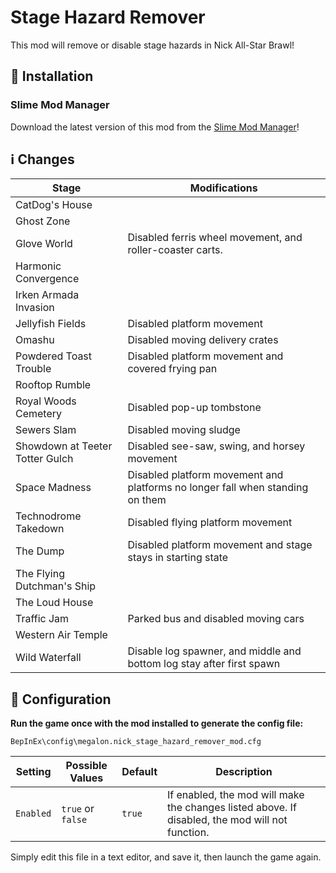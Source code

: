 # Stage Hazard Remover

This mod will remove or disable stage hazards in Nick All-Star Brawl!

## 🚀 Installation

### Slime Mod Manager

Download the latest version of this mod from the [Slime Mod Manager](https://github.com/legoandmars/SlimeModManager/releases/latest)!

## ℹ Changes

| Stage | Modifications |
|----|----|
| CatDog's House | |
| Ghost Zone | |
| Glove World | Disabled ferris wheel movement, and roller-coaster carts. | 
| Harmonic Convergence | | 
| Irken Armada Invasion | |
| Jellyfish Fields | Disabled platform movement |
| Omashu | Disabled moving delivery crates | 
| Powdered Toast Trouble | Disabled platform movement and covered frying pan |
| Rooftop Rumble | |
| Royal Woods Cemetery | Disabled pop-up tombstone |
| Sewers Slam | Disabled moving sludge |
| Showdown at Teeter Totter Gulch | Disabled see-saw, swing, and horsey movement |
| Space Madness |  Disabled platform movement and platforms no longer fall when standing on them |
| Technodrome Takedown | Disabled flying platform movement |
| The Dump | Disabled platform movement and stage stays in starting state |
| The Flying Dutchman's Ship | |
| The Loud House | |
| Traffic Jam | Parked bus and disabled moving cars |
| Western Air Temple | |
| Wild Waterfall | Disable log spawner, and middle and bottom log stay after first spawn |

## 📝 Configuration

**Run the game once with the mod installed to generate the config file:**

`BepInEx\config\megalon.nick_stage_hazard_remover_mod.cfg`

| Setting | Possible Values | Default | Description |
|-----|-----|-----|-----|
| `Enabled` | `true` or `false` | `true` | If enabled, the mod will make the changes listed above. If disabled, the mod will not function. |

Simply edit this file in a text editor, and save it, then launch the game again.
